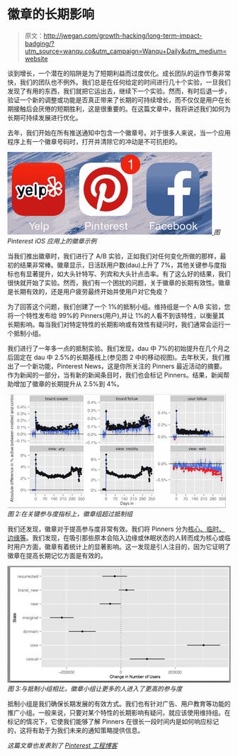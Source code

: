 # 徽章的长期影响

> 原文：<http://jwegan.com/growth-hacking/long-term-impact-badging/?utm_source=wanqu.co&utm_campaign=Wanqu+Daily&utm_medium=website>

谈到增长，一个潜在的陷阱是为了短期利益而过度优化。成长团队的运作节奏非常快，我们的团队也不例外。我们总是在任何给定的时间进行几十个实验，一旦我们发现了有用的东西，我们就把它运出去，继续下一个实验。然而，有时后退一步，验证一个新的调整或功能是否真正带来了长期的可持续增长，而不仅仅是用户在长期接触后会厌倦的短期胜利，这是很重要的。在这篇文章中，我将讲述我们如何为长期可持续发展进行优化。

去年，我们开始在所有推送通知中包含一个徽章号。对于很多人来说，当一个应用程序上有一个徽章号码时，打开并清除它的冲动是不可抗拒的。

[![](img/d74f2b508cc662b3bf348309c1a9ac54.png) ](https://s3.amazonaws.com/jwegan-blog/push_notifications/badge.png) *图 Pinterest iOS 应用上的徽章示例*

当我们推出徽章时，我们进行了 A/B 实验，正如我们对任何变化所做的那样，最初的结果非常棒。徽章显示，日活跃用户数(dau)上升了 7%，其他关键参与度指标也有显著提升，如大头针特写、列宾和大头针点击率。有了这么好的结果，我们很快就开始了实验。然而，我们有一个困扰的问题，关于徽章的长期有效性。徽章是长期有效的，还是用户疲劳最终开始并使用户对它免疫？

为了回答这个问题，我们创建了一个 1%的抵制小组。维持组是一个 A/B 实验，您将一个特性发布给 99%的 Pinners(用户),并让 1%的人看不到该特性，以衡量其长期影响。每当我们对特定特性的长期影响或有效性有疑问时，我们通常会运行一个抵制小组。

我们进行了一年多一点的抵制实验。我们发现，dau 中 7%的初始提升在几个月之后固定在 dau 中 2.5%的长期基线上(参见图 2 中的移动视图)。去年秋天，我们推出了一个新功能，Pinterest News，这是你所关注的 Pinners 最近活动的摘要。作为新闻的一部分，当有新的新闻条目时，我们也会标记 Pinners。结果，新闻帮助增加了徽章的长期提升从 2.5%到 4%。

![](img/84d80fce5b5725757627cafd0549462d.png) *图 2:在关键参与度指标上，徽章组超过抵制组*

我们还发现，徽章对于提高参与度非常有效。我们将 Pinners 分为[核心、临时、边缘等](http://www.slideshare.net/jwegan/data-driven-growth/12)。我们发现，在吸引那些原本会陷入边缘或休眠状态的人转而成为核心或临时用户方面，徽章有着统计上的显著影响。这一发现是引人注目的，因为它证明了徽章在提高长期记忆方面是有效的。

![](img/7e74e53868286a154f86aa332c188f73.png) *图 3:与抵制小组相比，徽章小组让更多的人进入了更高的参与度*

抵制小组是我们确保长期发展的有效方式。我们也有针对广告、用户教育等功能的推广小组。一般来说，只要对某个特性的长期影响有疑问，就应该使用维持组。在标记的情况下，它使我们能够了解 Pinners 在很长一段时间内是如何响应标记的，这将有助于为我们未来的通知策略提供信息。

*这篇文章也发表到了 [Pinterest 工程博客](https://engineering.pinterest.com/post/110916490389/how-holdout-groups-drive-sustainable-growth)*
